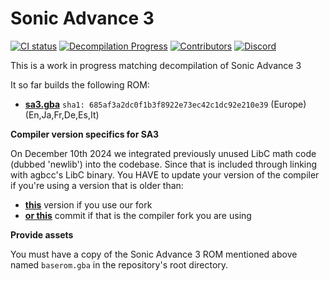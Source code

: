 # Sonic Advance 3
[![CI status][ci-badge]][ci-status-link] [![Decompilation Progress][progress-badge]][progress-link] [![Contributors][contributors-badge]][contributors-link] [![Discord][discord-badge]][discord-link]

[ci-status-link]: https://github.com/SAT-R/sa3/actions/workflows/build.yml
[ci-badge]: https://github.com/SAT-R/sa3/actions/workflows/build.yml/badge.svg

[progress-link]: https://github.com/SAT-R/sa3
[progress-badge]: https://img.shields.io/endpoint?url=https://sat-r.github.io/sa3/reports/progress-sa3-shield.json

[contributors-link]: https://github.com/SAT-R/sa3/graphs/contributors
[contributors-badge]: https://img.shields.io/github/contributors/SAT-R/sa3

[discord-badge]: https://img.shields.io/discord/1052347299457671200
[discord-link]: https://discord.gg/vZTvVH3gA9

This is a work in progress matching decompilation of Sonic Advance 3

It so far builds the following ROM:
* [**sa3.gba**](https://datomatic.no-intro.org/index.php?page=show_record&s=23&n=1521) `sha1: 685af3a2dc0f1b3f8922e73ec42c1dc92e210e39` (Europe) (En,Ja,Fr,De,Es,It)

**Compiler version specifics for SA3**

On December 10th 2024 we integrated previously unused LibC math code (dubbed 'newlib') into the codebase.
Since that is included through linking with agbcc's LibC binary. You HAVE to update your version of the compiler if you're using a version that is older than:
* [**this**](https://github.com/SAT-R/agbcc/commit/cb2282c6509d0f91414db4a50cadaa695c693ed3) version if you use our fork
* [**or this**](https://github.com/jiangzhengwenjz/agbcc/commit/ca3795d8e139d2c79f586f617cac2a3a52fddff5) commit if that is the compiler fork you are using

**Provide assets**

You must have a copy of the Sonic Advance 3 ROM mentioned above named `baserom.gba` in the repository's root directory.

